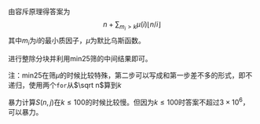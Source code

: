 由容斥原理得答案为
$$
n+\sum_{m_i > k}\mu(i) \lfloor n / i\rfloor
$$
其中$m_i$为$i$的最小质因子，$\mu$为默比乌斯函数。

进行整除分块并利用min25筛的中间结果即可。

注：min25在筛$\mu$的时候比较特殊，第二步可以写成和第一步差不多的形式，即不递归，使用两个`for`从$\sqrt n$算到$k$


暴力计算$S(n,j)$在$k \leq 100$的时候比较慢。但因为$k \leq 100$时答案不超过$3\times 10^6$，可以暴力。

